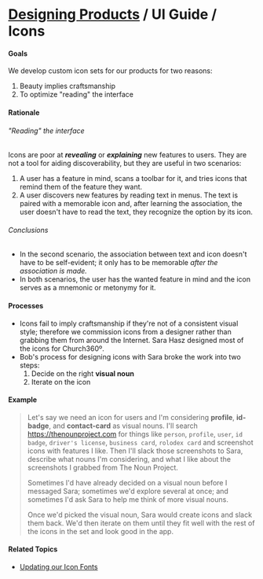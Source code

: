 # [Designing Products](../../designing_products.md) / UI Guide / Icons

#### Goals

We develop custom icon sets for our products for two reasons:

1. Beauty implies craftsmanship
2. To optimize "reading" the interface


#### Rationale

###### "Reading" the interface

Icons are poor at **_revealing_** or **_explaining_** new features to users. They are not a tool for aiding discoverability, but they are useful in two scenarios:

1. A user has a feature in mind, scans a toolbar for it, and tries icons that remind them of the feature they want.
2. A user discovers new features by reading text in menus. The text is paired with a memorable icon and, after learning the association, the user doesn't have to read the text, they recognize the option by its icon.

###### Conclusions

- In the second scenario, the association between text and icon doesn't have to be self-evident; it only has to be memorable _after the association is made._
- In both scenarios, the user has the wanted feature in mind and the icon serves as a mnemonic or metonymy for it.


#### Processes

- Icons fail to imply craftsmanship if they're not of a consistent visual style; therefore we commission icons from a designer rather than grabbing them from around the Internet. Sara Hasz designed most of the icons for Church360º.
- Bob's process for designing icons with Sara broke the work into two steps:
   1. Decide on the right **visual noun**
   2. Iterate on the icon


#### Example

> Let's say we need an icon for users and I'm considering **profile**, **id-badge**, and **contact-card** as visual nouns. I'll search https://thenounproject.com for things like `person`, `profile`, `user`, `id badge`, `driver's license`, `business card`, `rolodex card` and screenshot icons with features I like. Then I'll slack those screenshots to Sara, describe what nouns I'm considering, and what I like about the screenshots I grabbed from The Noun Project.
>
> Sometimes I'd have already decided on a visual noun before I messaged Sara; sometimes we'd explore several at once; and sometimes I'd ask Sara to help me think of more visual nouns.
>
> Once we'd picked the visual noun, Sara would create icons and slack them back. We'd then iterate on them until they fit well with the rest of the icons in the set and look good in the app.


#### Related Topics

- [Updating our Icon Fonts](icon_fonts.md)
